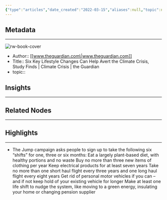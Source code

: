 ```yaml
---
{"type":"articles","date_created":"2022-03-15","aliases":null,"topic":null,"url":"https://www.theguardian.com/environment/2022/mar/07/six-key-lifestyle-changes-can-help-avert-the-climate-crisis-study-finds?campaign_id=54&emc=edit_clim_20220308&instance_id=55168&nl=climate-forward&regi_id=60584321&segment_id=84951&te=1&user_id=051f8ff2528270293ff6e84c97f175d2&utm_medium=email&_hsmi=206691459&_hsenc=p2ANqtz--jsfX1Ko1LIuNl3wP84d9qluXaKpYOjtErXCM0ub0_k_r-PtTob92nK4R4H8qmY4X-ylye8I7v94lSFwXBR-n3LbXUmg&utm_content=206691459&utm_source=hs_email","layout":null,"banner":null,"dg-publish":true,"tags":null,"permalink":"/300-biblio/200-articles/six-key-lifestyle-changes-can-help-avert-the-climate-crisis-study-finds-climate-crisis-the-guardian/","dgPassFrontmatter":true,"created":"2023-10-20T12:44:16.000-05:00","updated":"2023-10-20T12:44:16.000-05:00"}
---
```


## Metadata
---
![rw-book-cover](https://readwise-assets.s3.amazonaws.com/static/images/article3.5c705a01b476.png)
- Author:: [[www.theguardian.com\|www.theguardian.com]]
- Title:: Six Key Lifestyle Changes Can Help Avert the Climate Crisis, Study Finds | Climate Crisis | the Guardian
- topic::  



## Insights
---
## Related Nodes
---

## Highlights 
---
- The Jump campaign asks people to sign up to take the following six “shifts” for one, three or six months:
  Eat a largely plant-based diet, with healthy portions and no waste
  Buy no more than three new items of clothing per year
  Keep electrical products for at least seven years
  Take no more than one short haul flight every three years and one long haul flight every eight years
  Get rid of personal motor vehicles if you can – and if not keep hold of your existing vehicle for longer
  Make at least one life shift to nudge the system, like moving to a green energy, insulating your home or changing pension supplier
